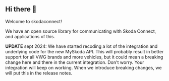 ## Hi there 👋

Welcome to skodaconnect!

We have an open source library for communicating with Skoda Connect, and applications of this.

**UPDATE** sept 2024: We have started recoding a lot of the integration and underlying code for the new MySkoda API. This will probably result in better support for all VWG brands and more vehicles, but it could mean a breaking change here and there in the current integration. Don't worry. Your integration will keep on working. When we introduce breaking changes, we will put this in the release notes.
